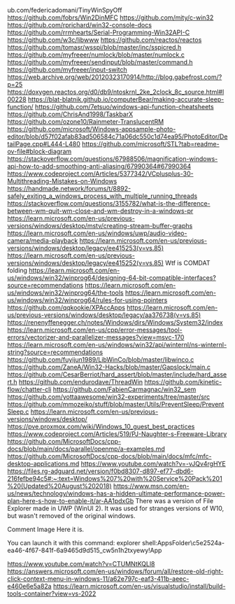 
















































































































































































































































































































































ub.com/federicadomani/TinyWinSpyOff
https://github.com/fobrs/Win2DinMFC
https://github.com/mity/c-win32
https://github.com/rprichard/win32-console-docs
https://github.com/rrmhearts/Serial-Programming-Win32API-C
https://github.com/w3c/libwww
https://github.com/reactos/reactos
https://github.com/tomasr/wsspi/blob/master/inc/sspicred.h
https://github.com/myfreeer/numlock/blob/master/numlock.c
https://github.com/myfreeer/sendinput/blob/master/command.h
https://github.com/myfreeer/input-switch
https://web.archive.org/web/20120323170914/http://blog.gabefrost.com/?p=25
https://doxygen.reactos.org/d0/db9/ntoskrnl_2ke_2clock_8c_source.html#l00228
https://blat-blatnik.github.io/computerBear/making-accurate-sleep-function/
https://github.com/7etsuo/windows-api-function-cheatsheets
https://github.com/ChrisAnd1998/TaskbarX
https://github.com/ozone10/Rainmeter-TranslucentRM
https://github.com/microsoft/Windows-appsample-photo-editor/blob/d57f02afab83ad506584c71a06dc550c1d74ea95/PhotoEditor/DetailPage.cpp#L444-L480
https://github.com/microsoft/STL?tab=readme-ov-file#block-diagram
https://stackoverflow.com/questions/67988506/magnification-windows-api-how-to-add-smoothing-anti-aliasing/67990364#67990364
https://www.codeproject.com/Articles/5377342/VCplusplus-30-Multithreading-Mistakes-on-Windows
https://handmade.network/forums/t/8892-safely_exiting_a_windows_process_with_multiple_running_threads
https://stackoverflow.com/questions/3155782/what-is-the-difference-between-wm-quit-wm-close-and-wm-destroy-in-a-windows-pr
https://learn.microsoft.com/en-us/previous-versions/windows/desktop/mstv/creating-stream-buffer-graphs
https://learn.microsoft.com/en-us/windows/uwp/audio-video-camera/media-playback
https://learn.microsoft.com/en-us/previous-versions/windows/desktop/legacy/ee415253(v=vs.85)
https://learn.microsoft.com/en-us/previous-versions/windows/desktop/legacy/ee415252(v=vs.85)
Wtf is COMDAT folding
https://learn.microsoft.com/en-us/windows/win32/winprog64/designing-64-bit-compatible-interfaces?source=recommendations
https://learn.microsoft.com/en-us/windows/win32/winprog64/the-tools
https://learn.microsoft.com/en-us/windows/win32/winprog64/rules-for-using-pointers
https://github.com/qqkookie/XPAccApps
https://learn.microsoft.com/en-us/previous-versions/windows/desktop/legacy/aa376738(v=vs.85)
https://renenyffenegger.ch/notes/Windows/dirs/Windows/System32/index
https://learn.microsoft.com/en-us/cpp/error-messages/tool-errors/vectorizer-and-parallelizer-messages?view=msvc-170
https://learn.microsoft.com/en-us/windows/win32/api/winternl/ns-winternl-string?source=recommendations
https://github.com/fuyijun1989/LibWinCo/blob/master/libwinco.c
https://github.com/ZaneA/Win32-Hacks/blob/master/Gapslock/main.c
https://github.com/CesarBerriot/hard_assert/blob/master/include/hard_assert.h
https://github.com/endurodave/ThreadWin
https://github.com/kinetic-flow/chatter-cli
https://github.com/FabienCarmagnac/win32_sem
https://github.com/yottaawesome/win32-experiments/tree/master/src
https://github.com/mmozeiko/stuff/blob/master/Utils/PreventSleep/PreventSleep.c
https://learn.microsoft.com/en-us/previous-versions/windows/desktop/
https://pve.proxmox.com/wiki/Windows_10_guest_best_practices
https://www.codeproject.com/Articles/519/PJ-Naughter-s-Freeware-Library
https://github.com/MicrosoftDocs/cpp-docs/blob/main/docs/parallel/openmp/a-examples.md
https://github.com/MicrosoftDocs/cpp-docs/blob/main/docs/mfc/mfc-desktop-applications.md
https://www.youtube.com/watch?v=-vJQv4rgHYE
https://files.rg-adguard.net/version/f0bd8307-d897-ef77-dbd6-216fefbe94c5#:~:text=Windows%207%20with%20Service%20Pack%201%20(Updated%20August%202018)
https://www.msn.com/en-us/news/technology/windows-has-a-hidden-ultimate-performance-power-plan-here-s-how-to-enable-it/ar-AA1pdxGb
There was a version of File Explorer made in UWP (WinUI 2). It was used for stranges versions of W10, but wasn't removed of the original windows.

Comment Image
Here it is.

You can launch it with this command: explorer shell:AppsFolder\c5e2524a-ea46-4f67-841f-6a9465d9d515_cw5n1h2txyewy!App

https://www.youtube.com/watch?v=CTUMNtKQLl8
https://answers.microsoft.com/en-us/windows/forum/all/restore-old-right-click-context-menu-in-windows-11/a62e797c-eaf3-411b-aeec-e460e6e5a82a
https://learn.microsoft.com/en-us/visualstudio/install/build-tools-container?view=vs-2022